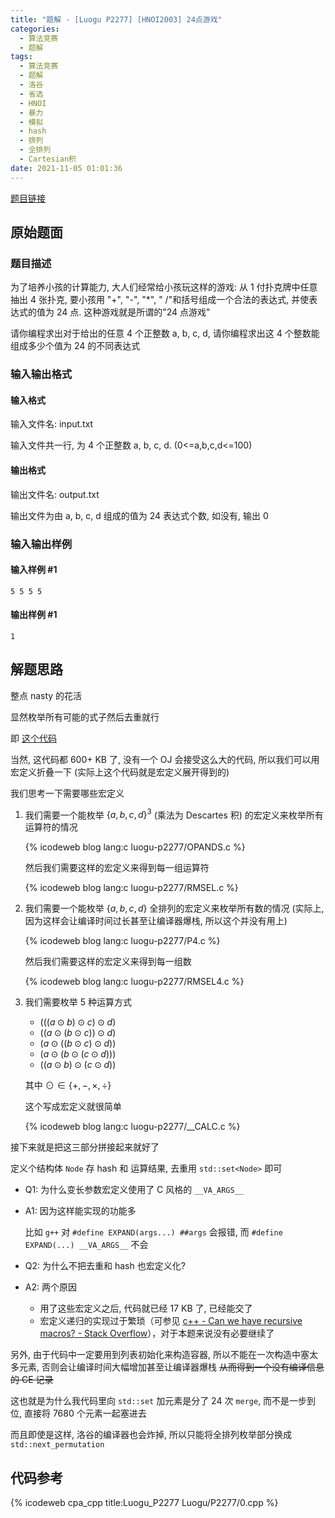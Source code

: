 ```yaml
---
title: "题解 - [Luogu P2277] [HNOI2003] 24点游戏"
categories:
  - 算法竞赛
  - 题解
tags:
  - 算法竞赛
  - 题解
  - 洛谷
  - 省选
  - HNOI
  - 暴力
  - 模拟
  - hash
  - 排列
  - 全排列
  - Cartesian积
date: 2021-11-05 01:01:36
---
```


[题目链接](https://www.luogu.com.cn/problem/P2277)

<!-- more -->

## 原始题面

### 题目描述

为了培养小孩的计算能力, 大人们经常给小孩玩这样的游戏: 从 1 付扑克牌中任意抽出 4 张扑克, 要小孩用 "+", "-", "\*", " /"和括号组成一个合法的表达式, 并使表达式的值为 24 点. 这种游戏就是所谓的"24 点游戏"

请你编程求出对于给出的任意 4 个正整数 a, b, c, d, 请你编程求出这 4 个整数能组成多少个值为 24 的不同表达式

### 输入输出格式

#### 输入格式

输入文件名: input.txt

输入文件共一行, 为 4 个正整数 a, b, c, d. (0<=a,b,c,d<=100)

#### 输出格式

输出文件名: output.txt

输出文件为由 a, b, c, d 组成的值为 24 表达式个数, 如没有, 输出 0

### 输入输出样例

#### 输入样例 #1

```input1
5 5 5 5
```

#### 输出样例 #1

```output1
1
```

## 解题思路

整点 nasty 的花活

显然枚举所有可能的式子然后去重就行

即 [这个代码](enum.cpp)

当然, 这代码都 600+ KB 了, 没有一个 OJ 会接受这么大的代码, 所以我们可以用宏定义折叠一下 (实际上这个代码就是宏定义展开得到的)

我们思考一下需要哪些宏定义

1. 我们需要一个能枚举 $\{a,b,c,d\}^3$ (乘法为 Descartes 积) 的宏定义来枚举所有运算符的情况

   {% icodeweb blog lang:c luogu-p2277/OPANDS.c %}

   然后我们需要这样的宏定义来得到每一组运算符

   {% icodeweb blog lang:c luogu-p2277/RMSEL.c %}

1. 我们需要一个能枚举 $\{a,b,c,d\}$ 全排列的宏定义来枚举所有数的情况 (实际上, 因为这样会让编译时间过长甚至让编译器爆栈, 所以这个并没有用上)

   {% icodeweb blog lang:c luogu-p2277/P4.c %}

   然后我们需要这样的宏定义来得到每一组数

   {% icodeweb blog lang:c luogu-p2277/RMSEL4.c %}

1. 我们需要枚举 5 种运算方式

   - $(((a\odot b)\odot c)\odot d)$
   - $((a\odot (b\odot c))\odot d)$
   - $(a\odot ((b\odot c)\odot d))$
   - $(a\odot (b\odot (c\odot d)))$
   - $((a\odot b)\odot (c\odot d))$

   其中 $\odot\in\{+,-,\times,\div\}$

   这个写成宏定义就很简单

   {% icodeweb blog lang:c luogu-p2277/__CALC.c %}

接下来就是把这三部分拼接起来就好了

定义个结构体 `Node` 存 hash 和 运算结果, 去重用 `std::set<Node>` 即可

- Q1: 为什么变长参数宏定义使用了 C 风格的 `__VA_ARGS__`

- A1: 因为这样能实现的功能多

  比如 `g++` 对 `#define EXPAND(args...) ##args` 会报错, 而 `#define EXPAND(...) __VA_ARGS__` 不会

- Q2: 为什么不把去重和 hash 也宏定义化?

- A2: 两个原因
  - 用了这些宏定义之后, 代码就已经 17 KB 了, 已经能交了
  - 宏定义递归的实现过于繁琐（可参见 [c++ - Can we have recursive macros? - Stack Overflow](https://stackoverflow.com/questions/12447557/can-we-have-recursive-macros)），对于本题来说没有必要继续了

另外, 由于代码中一定要用到列表初始化来构造容器, 所以不能在一次构造中塞太多元素, 否则会让编译时间大幅增加甚至让编译器爆栈 ~~从而得到一个没有编译信息的 CE 记录~~

这也就是为什么我代码里向 `std::set` 加元素是分了 24 次 `merge`, 而不是一步到位, 直接将 7680 个元素一起塞进去

而且即使是这样, 洛谷的编译器也会炸掉, 所以只能将全排列枚举部分换成 `std::next_permutation`

## 代码参考

{% icodeweb cpa_cpp title:Luogu_P2277 Luogu/P2277/0.cpp %}
